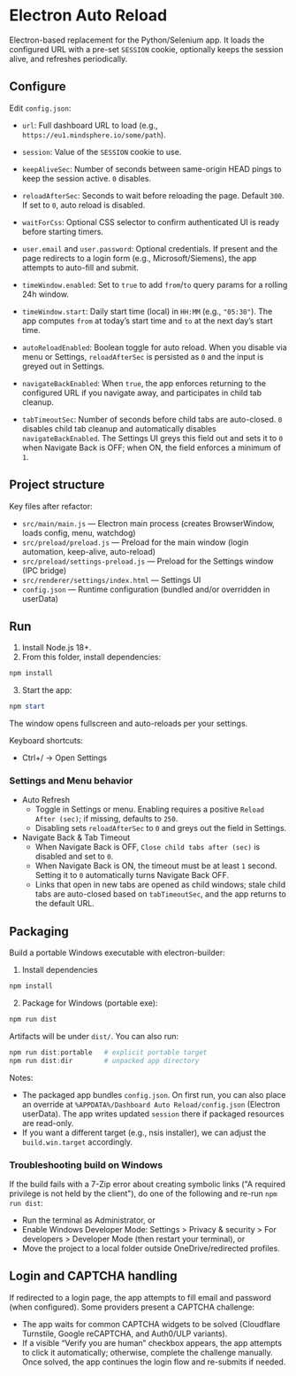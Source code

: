 # Electron Auto Reload

Electron-based replacement for the Python/Selenium app. It loads the configured URL with a pre-set `SESSION` cookie, optionally keeps the session alive, and refreshes periodically.

## Configure

Edit `config.json`:

- `url`: Full dashboard URL to load (e.g., `https://eu1.mindsphere.io/some/path`).
- `session`: Value of the `SESSION` cookie to use.
- `keepAliveSec`: Number of seconds between same-origin HEAD pings to keep the session active. `0` disables.
- `reloadAfterSec`: Seconds to wait before reloading the page. Default `300`. If set to `0`, auto reload is disabled.
- `waitForCss`: Optional CSS selector to confirm authenticated UI is ready before starting timers.
- `user.email` and `user.password`: Optional credentials. If present and the page redirects to a login form (e.g., Microsoft/Siemens), the app attempts to auto-fill and submit.
 - `timeWindow.enabled`: Set to `true` to add `from`/`to` query params for a rolling 24h window.
 - `timeWindow.start`: Daily start time (local) in `HH:MM` (e.g., `"05:30"`). The app computes `from` at today’s start time and `to` at the next day’s start time.

- `autoReloadEnabled`: Boolean toggle for auto reload. When you disable via menu or Settings, `reloadAfterSec` is persisted as `0` and the input is greyed out in Settings.
- `navigateBackEnabled`: When `true`, the app enforces returning to the configured URL if you navigate away, and participates in child tab cleanup.
- `tabTimeoutSec`: Number of seconds before child tabs are auto-closed. `0` disables child tab cleanup and automatically disables `navigateBackEnabled`. The Settings UI greys this field out and sets it to `0` when Navigate Back is OFF; when ON, the field enforces a minimum of `1`.

## Project structure

Key files after refactor:

- `src/main/main.js` — Electron main process (creates BrowserWindow, loads config, menu, watchdog)
- `src/preload/preload.js` — Preload for the main window (login automation, keep-alive, auto-reload)
- `src/preload/settings-preload.js` — Preload for the Settings window (IPC bridge)
- `src/renderer/settings/index.html` — Settings UI
- `config.json` — Runtime configuration (bundled and/or overridden in userData)

## Run

1. Install Node.js 18+.
2. From this folder, install dependencies:

```powershell
npm install
```

3. Start the app:

```powershell
npm start
```

The window opens fullscreen and auto-reloads per your settings.

Keyboard shortcuts:

- Ctrl+/ → Open Settings

### Settings and Menu behavior

- Auto Refresh
	- Toggle in Settings or menu. Enabling requires a positive `Reload After (sec)`; if missing, defaults to `250`.
	- Disabling sets `reloadAfterSec` to `0` and greys out the field in Settings.
- Navigate Back & Tab Timeout
	- When Navigate Back is OFF, `Close child tabs after (sec)` is disabled and set to `0`.
	- When Navigate Back is ON, the timeout must be at least `1` second. Setting it to `0` automatically turns Navigate Back OFF.
	- Links that open in new tabs are opened as child windows; stale child tabs are auto-closed based on `tabTimeoutSec`, and the app returns to the default URL.

## Packaging

Build a portable Windows executable with electron-builder:

1) Install dependencies

```powershell
npm install
```

2) Package for Windows (portable exe):

```powershell
npm run dist
```

Artifacts will be under `dist/`. You can also run:

```powershell
npm run dist:portable   # explicit portable target
npm run dist:dir        # unpacked app directory
```

Notes:
- The packaged app bundles `config.json`. On first run, you can also place an override at `%APPDATA%/Dashboard Auto Reload/config.json` (Electron userData). The app writes updated `session` there if packaged resources are read-only.
- If you want a different target (e.g., nsis installer), we can adjust the `build.win.target` accordingly.

### Troubleshooting build on Windows

If the build fails with a 7-Zip error about creating symbolic links ("A required privilege is not held by the client"), do one of the following and re-run `npm run dist`:

- Run the terminal as Administrator, or
- Enable Windows Developer Mode: Settings > Privacy & security > For developers > Developer Mode (then restart your terminal), or
- Move the project to a local folder outside OneDrive/redirected profiles.

## Login and CAPTCHA handling

If redirected to a login page, the app attempts to fill email and password (when configured). Some providers present a CAPTCHA challenge:

- The app waits for common CAPTCHA widgets to be solved (Cloudflare Turnstile, Google reCAPTCHA, and Auth0/ULP variants).
- If a visible “Verify you are human” checkbox appears, the app attempts to click it automatically; otherwise, complete the challenge manually. Once solved, the app continues the login flow and re-submits if needed.
